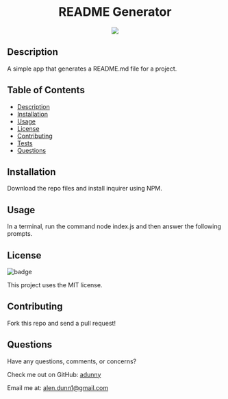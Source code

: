 
<h1 align="center">README Generator</h1>
  
<p align="center">
  <img src="https://img.shields.io/badge/license-MIT-blue"/>
</p>
  
## Description
A simple app that generates a README.md file for a project.
  
## Table of Contents
- [Description](#description)
- [Installation](#installation)
- [Usage](#usage)
- [License](#license)
- [Contributing](#contributing)
- [Tests](#tests)
- [Questions](#questions)
  
## Installation 
Download the repo files and install inquirer using NPM.
  
## Usage
In a terminal, run the command node index.js and then answer the following prompts.
  
## License
![badge](https://img.shields.io/badge/license-MIT-blue)
  
This project uses the MIT license.
  
  
## Contributing
Fork this repo and send a pull request!
  
## Questions
Have any questions, comments, or concerns?
  
Check me out on GitHub: [adunny](https://github.com/adunny)
  
Email me at: [alen.dunn1@gmail.com](alen.dunn1@gmail.com)
